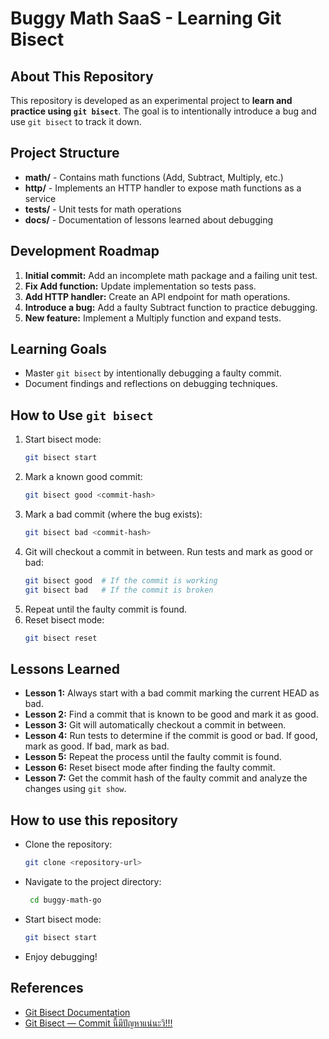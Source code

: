 # Buggy Math SaaS - Learning Git Bisect

## About This Repository

This repository is developed as an experimental project to **learn and practice using `git bisect`**. The goal is to intentionally introduce a bug and use `git bisect` to track it down.

## Project Structure

- **math/** - Contains math functions (Add, Subtract, Multiply, etc.)
- **http/** - Implements an HTTP handler to expose math functions as a service
- **tests/** - Unit tests for math operations
- **docs/** - Documentation of lessons learned about debugging

## Development Roadmap

1. **Initial commit:** Add an incomplete math package and a failing unit test.
2. **Fix Add function:** Update implementation so tests pass.
3. **Add HTTP handler:** Create an API endpoint for math operations.
4. **Introduce a bug:** Add a faulty Subtract function to practice debugging.
5. **New feature:** Implement a Multiply function and expand tests.

## Learning Goals

- Master `git bisect` by intentionally debugging a faulty commit.
- Document findings and reflections on debugging techniques.

## How to Use `git bisect`

1. Start bisect mode:
   ```sh
   git bisect start
   ```
2. Mark a known good commit:
   ```sh
   git bisect good <commit-hash>
   ```
3. Mark a bad commit (where the bug exists):
   ```sh
   git bisect bad <commit-hash>
   ```
4. Git will checkout a commit in between. Run tests and mark as good or bad:
   ```sh
   git bisect good  # If the commit is working
   git bisect bad   # If the commit is broken
   ```
5. Repeat until the faulty commit is found.
6. Reset bisect mode:
   ```sh
   git bisect reset
   ```

## Lessons Learned
- **Lesson 1:** Always start with a bad commit marking the current HEAD as bad.
- **Lesson 2:** Find a commit that is known to be good and mark it as good.
- **Lesson 3:** Git will automatically checkout a commit in between.
- **Lesson 4:** Run tests to determine if the commit is good or bad. If good, mark as good. If bad, mark as bad.
- **Lesson 5:** Repeat the process until the faulty commit is found.
- **Lesson 6:** Reset bisect mode after finding the faulty commit.
- **Lesson 7:** Get the commit hash of the faulty commit and analyze the changes using `git show`.

## How to use this repository
- Clone the repository:
  ```sh
  git clone <repository-url>
  ```
- Navigate to the project directory:
  ```sh
   cd buggy-math-go
   ```
- Start bisect mode:
  ```sh
  git bisect start
  ```
- Enjoy debugging!

## References
- [Git Bisect Documentation](https://git-scm.com/docs/git-bisect)
- [Git Bisect — Commit นี้มีปัญหาแน่นะวิ!!!](https://medium.com/@ppraserts/git-bisect-commit-นี้มีปัญหาแน่นะวิ-1ee09c63b3d9)
